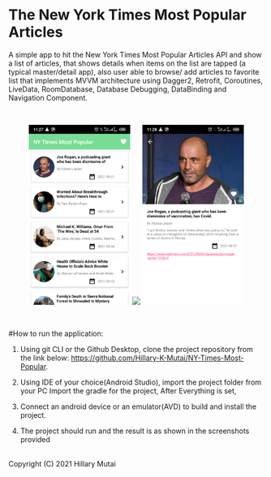# The New York Times Most Popular Articles

A simple app to hit the New York Times Most Popular Articles API and show a list of articles,
that shows details when items on the list are tapped (a typical master/detail app),
also user able to browse/ add articles to favorite list that implements MVVM architecture using
Dagger2, Retrofit, Coroutines, LiveData, RoomDatabase, Database Debugging, DataBinding and Navigation
Component.

<br>
<p align="center">
    <img src="Screenshot_main.png" width="200"/>
    <img src="Screenshot_favorite.png" width="200"/>
    <img src="Screenshot_detail.png" width="200"/>
</p>
<br>

#How to run the application:
1. Using git CLI or the Github Desktop, clone the project repository from the link below:
https://github.com/Hillary-K-Mutai/NY-Times-Most-Popular.

2. Using IDE of your choice(Android Studio), import the project folder from your PC
Import the gradle for the project,
After Everything is set,

3. Connect an android device or an emulator(AVD) to build and install the project.

4. The project should run and the result is as shown in the screenshots provided

<br>
   Copyright (C) 2021 Hillary Mutai

